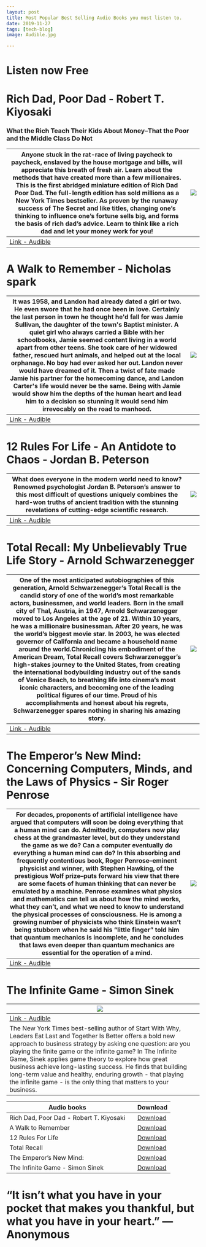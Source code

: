 ```yaml
---
layout: post
title: Most Popular Best Selling Audio Books you must listen to.
date: 2019-11-27
tags: [tech-blog]
image: Audible.jpg

---
```



# Listen now Free

# Rich Dad, Poor Dad - Robert T. Kiyosaki

###  What the Rich Teach Their Kids About Money–That the Poor and the Middle Class Do Not

|Anyone stuck in the rat-race of living paycheck to paycheck, enslaved by the house mortgage and bills, will appreciate this breath of fresh air. Learn about the methods that have created more than a few millionaires. This is the first abridged miniature edition of Rich Dad Poor Dad. The full-length edition has sold millions as a New York Times bestseller. As proven by the runaway success of The Secret and like titles, changing one’s thinking to influence one’s fortune sells big, and forms the basis of rich dad’s advice. Learn to think like a rich dad and let your money work for you!| <a href="https://www.amazon.in/Rich-Dad-Poor-Anniversary-Middle/dp/B07QRWSKG6/ref=as_li_ss_il?_encoding=UTF8&qid=1574845045&sr=8-2&linkCode=li3&tag=truthfullveno-21&linkId=2ed78cc6ad6be1c9218055ca24672502&language=en_IN" target="_blank"><img border="0" src="//ws-in.amazon-adsystem.com/widgets/q?_encoding=UTF8&ASIN=B07QRWSKG6&Format=_SL250_&ID=AsinImage&MarketPlace=IN&ServiceVersion=20070822&WS=1&tag=truthfullveno-21&language=en_IN" ></a><img src="https://ir-in.amazon-adsystem.com/e/ir?t=truthfullveno-21&language=en_IN&l=li3&o=31&a=B07QRWSKG6" width="1" height="1" border="0" alt="" style="border:none !important; margin:0px !important;" /> |
|--|--|
| [Link - Audible](https://amzn.to/34nMwnG) |  |

# A Walk to Remember - Nicholas spark

| It was 1958, and Landon had already dated a girl or two. He even swore that he had once been in love. Certainly the last person in town he thought he'd fall for was Jamie Sullivan, the daughter of the town's Baptist minister. A quiet girl who always carried a Bible with her schoolbooks, Jamie seemed content living in a world apart from other teens. She took care of her widowed father, rescued hurt animals, and helped out at the local orphanage. No boy had ever asked her out. Landon never would have dreamed of it. Then a twist of fate made Jamie his partner for the homecoming dance, and Landon Carter's life would never be the same. Being with Jamie would show him the depths of the human heart and lead him to a decision so stunning it would send him irrevocably on the road to manhood.| <a href="https://www.amazon.in/A-Walk-to-Remember/dp/B079TLTZTH/ref=as_li_ss_il?_encoding=UTF8&qid=1574848752&sr=8-3&linkCode=li3&tag=truthfullveno-21&linkId=e01d8684b3b72ecfb743a9e9846de769&language=en_IN" target="_blank"><img border="0" src="//ws-in.amazon-adsystem.com/widgets/q?_encoding=UTF8&ASIN=B079TLTZTH&Format=_SL250_&ID=AsinImage&MarketPlace=IN&ServiceVersion=20070822&WS=1&tag=truthfullveno-21&language=en_IN" ></a><img src="https://ir-in.amazon-adsystem.com/e/ir?t=truthfullveno-21&language=en_IN&l=li3&o=31&a=B079TLTZTH" width="1" height="1" border="0" alt="" style="border:none !important; margin:0px !important;" />|
|--|--|
| [Link - Audible](https://amzn.to/2rwMRpu) |  |

# 12 Rules For Life - An Antidote to Chaos - Jordan B. Peterson

|What does everyone in the modern world need to know? Renowned psychologist Jordan B. Peterson’s answer to this most difficult of questions uniquely combines the hard-won truths of ancient tradition with the stunning revelations of cutting-edge scientific research.| <a href="https://www.amazon.in/12-Rules-Life-Antidote-Chaos/dp/B078Y8ZHXK/ref=as_li_ss_il?_encoding=UTF8&qid=1574850035&sr=8-1&linkCode=li3&tag=truthfullveno-21&linkId=53bd19cc1d40072514136b195dc0c2f5&language=en_IN" target="_blank"><img border="0" src="//ws-in.amazon-adsystem.com/widgets/q?_encoding=UTF8&ASIN=B078Y8ZHXK&Format=_SL250_&ID=AsinImage&MarketPlace=IN&ServiceVersion=20070822&WS=1&tag=truthfullveno-21&language=en_IN" ></a><img src="https://ir-in.amazon-adsystem.com/e/ir?t=truthfullveno-21&language=en_IN&l=li3&o=31&a=B078Y8ZHXK" width="1" height="1" border="0" alt="" style="border:none !important; margin:0px !important;" /> |
|--|--|
| [Link - Audible](https://amzn.to/2ryIjil) |  |


# Total Recall: My Unbelievably True Life Story - Arnold Schwarzenegger

| One of the most anticipated autobiographies of this generation, Arnold Schwarzenegger’s Total Recall is the candid story of one of the world’s most remarkable actors, businessmen, and world leaders. Born in the small city of Thal, Austria, in 1947, Arnold Schwarzenegger moved to Los Angeles at the age of 21. Within 10 years, he was a millionaire businessman. After 20 years, he was the world’s biggest movie star. In 2003, he was elected governor of California and became a household name around the world.Chronicling his embodiment of the American Dream, Total Recall covers Schwarzenegger’s high-stakes journey to the United States, from creating the international bodybuilding industry out of the sands of Venice Beach, to breathing life into cinema’s most iconic characters, and becoming one of the leading political figures of our time. Proud of his accomplishments and honest about his regrets, Schwarzenegger spares nothing in sharing his amazing story. | <a href="https://www.amazon.in/Total-Recall-Unbelievably-True-Story/dp/1442353279/ref=as_li_ss_il?_encoding=UTF8&qid=1574850125&sr=8-1-spons&linkCode=li3&tag=truthfullveno-21&linkId=e81dd8bdeee9e3612afc5e437050fe35&language=en_IN" target="_blank"><img border="0" src="//ws-in.amazon-adsystem.com/widgets/q?_encoding=UTF8&ASIN=1442353279&Format=_SL250_&ID=AsinImage&MarketPlace=IN&ServiceVersion=20070822&WS=1&tag=truthfullveno-21&language=en_IN" ></a><img src="https://ir-in.amazon-adsystem.com/e/ir?t=truthfullveno-21&language=en_IN&l=li3&o=31&a=1442353279" width="1" height="1" border="0" alt="" style="border:none !important; margin:0px !important;" /> |
|--|--|
| [Link - Audible](https://amzn.to/2XPI12V) |  |

# The Emperor’s New Mind: Concerning Computers, Minds, and the Laws of Physics - Sir Roger Penrose

For decades, proponents of artificial intelligence have argued that computers will soon be doing everything that a human mind can do. Admittedly, computers now play chess at the grandmaster level, but do they understand the game as we do? Can a computer eventually do everything a human mind can do?  In this absorbing and frequently contentious book, Roger Penrose–eminent physicist and winner, with Stephen Hawking, of the prestigious Wolf prize–puts forward his view that there are some facets of human thinking that can never be emulated by a machine. Penrose examines what physics and mathematics can tell us about how the mind works, what they can’t, and what we need to know to understand the physical processes of consciousness.  He is among a growing number of physicists who think Einstein wasn’t being stubborn when he said his “little finger” told him that quantum mechanics is incomplete, and he concludes that laws even deeper than quantum mechanics are essential for the operation of a mind. | <a href="https://www.amazon.in/Emperors-New-Mind-Concerning-Computers/dp/B07YBK96TC/ref=as_li_ss_il?_encoding=UTF8&qid=1574850238&sr=8-3&linkCode=li3&tag=truthfullveno-21&linkId=f55671b8b494a188e1c9199fa29da163&language=en_IN" target="_blank"><img border="0" src="//ws-in.amazon-adsystem.com/widgets/q?_encoding=UTF8&ASIN=B07YBK96TC&Format=_SL250_&ID=AsinImage&MarketPlace=IN&ServiceVersion=20070822&WS=1&tag=truthfullveno-21&language=en_IN" ></a><img src="https://ir-in.amazon-adsystem.com/e/ir?t=truthfullveno-21&language=en_IN&l=li3&o=31&a=B07YBK96TC" width="1" height="1" border="0" alt="" style="border:none !important; margin:0px !important;" /> |
|--|--|
| [Link - Audible](https://amzn.to/2sm5ahL) |  |

# The Infinite Game - Simon Sinek
| <a href="https://www.amazon.in/Infinite-Game-Businesses-Achieve-Long-lasting/dp/B07H9DFC43/ref=as_li_ss_il?_encoding=UTF8&qid=1574850350&sr=8-2&linkCode=li3&tag=truthfullveno-21&linkId=dadcf6ae96bbe6db3582552bfea1d4e1&language=en_IN" target="_blank"><img border="0" src="//ws-in.amazon-adsystem.com/widgets/q?_encoding=UTF8&ASIN=B07H9DFC43&Format=_SL250_&ID=AsinImage&MarketPlace=IN&ServiceVersion=20070822&WS=1&tag=truthfullveno-21&language=en_IN" ></a><img src="https://ir-in.amazon-adsystem.com/e/ir?t=truthfullveno-21&language=en_IN&l=li3&o=31&a=B07H9DFC43" width="1" height="1" border="0" alt="" style="border:none !important; margin:0px !important;" />| |
|--|--|
| [Link - Audible](https://amzn.to/37JPapO) |  |  
| The New York Times best-selling author of Start With Why, Leaders Eat Last and Together Is Better offers a bold new approach to business strategy by asking one question: are you playing the finite game or the infinite game? In The Infinite Game, Sinek applies game theory to explore how great business achieve long-lasting success. He finds that building long-term value and healthy, enduring growth - that playing the infinite game - is the only thing that matters to your business. | |




|       Audio books         |                        |Download                       |
|----------------|-------------------------------|-----------------------------|
|Rich Dad, Poor Dad - Robert T. Kiyosaki|  |[Download](https://amzn.to/34nMwnG)     |
|A Walk to Remember| |[Download](https://amzn.to/2rwMRpu)           |
| 12 Rules For Life   | |[Download](https://amzn.to/2ryIjil)           |
|Total Recall | |[Download](https://amzn.to/2XPI12V)            |
|The Emperor’s New Mind: | |[Download](https://amzn.to/2sm5ahL) |
|The Infinite Game - Simon Sinek |  |[Download](https://amzn.to/37JPapO)|



# “It isn’t what you have in your pocket that makes you thankful, but what you have in your heart.” —Anonymous



